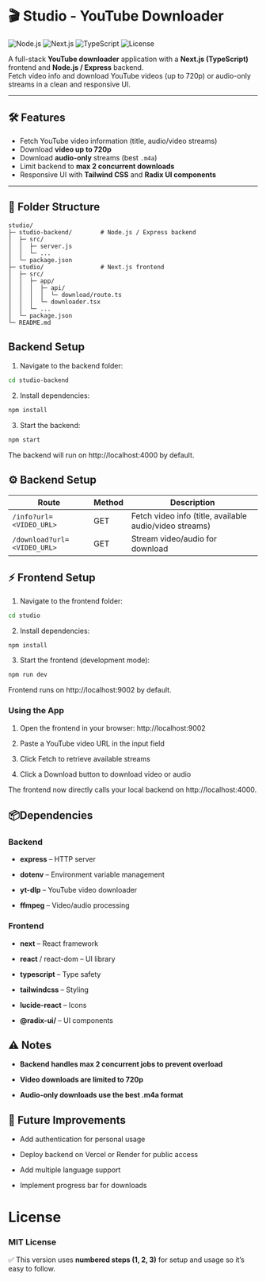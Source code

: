 # 🎬 Studio - YouTube Downloader

![Node.js](https://img.shields.io/badge/Node.js-18.x-green) 
![Next.js](https://img.shields.io/badge/Next.js-15.x-black) 
![TypeScript](https://img.shields.io/badge/TypeScript-5.6-blue) 
![License](https://img.shields.io/badge/License-MIT-green)

A full-stack **YouTube downloader** application with a **Next.js (TypeScript)** frontend and **Node.js / Express** backend.  
Fetch video info and download YouTube videos (up to 720p) or audio-only streams in a clean and responsive UI.

---

## 🛠 Features

- Fetch YouTube video information (title, audio/video streams)  
- Download **video up to 720p**  
- Download **audio-only** streams (best `.m4a`)  
- Limit backend to **max 2 concurrent downloads**  
- Responsive UI with **Tailwind CSS** and **Radix UI components**  

---

## 📂 Folder Structure

```text
studio/
├─ studio-backend/        # Node.js / Express backend
│  ├─ src/
│  │  ├─ server.js
│  │  └─ ...
│  └─ package.json
├─ studio/                # Next.js frontend
│  ├─ src/
│  │  ├─ app/
│  │  │  ├─ api/
│  │  │  │  └─ download/route.ts
│  │  │  └─ downloader.tsx
│  │  └─ ...
│  └─ package.json
└─ README.md
```

## Backend Setup

1. Navigate to the backend folder:

```bash
cd studio-backend
```

2. Install dependencies:
```bash
npm install
```

3. Start the backend:
```bash
npm start
```

The backend will run on http://localhost:4000 by default.

## ⚙ Backend Setup

| Route                       | Method | Description                                             |
| --------------------------- | ------ | ------------------------------------------------------- |
| `/info?url=<VIDEO_URL>`     | GET    | Fetch video info (title, available audio/video streams) |
| `/download?url=<VIDEO_URL>` | GET    | Stream video/audio for download                         |


## ⚡ Frontend Setup

1. Navigate to the frontend folder:
```bash
cd studio
```

2. Install dependencies:
```bash
npm install
```

3. Start the frontend (development mode):
```bash
npm run dev
```

Frontend runs on http://localhost:9002 by default.

### Using the App

1. Open the frontend in your browser: http://localhost:9002

2. Paste a YouTube video URL in the input field

3. Click Fetch to retrieve available streams

4. Click a Download button to download video or audio

The frontend now directly calls your local backend on http://localhost:4000.

## 📦Dependencies
### Backend

- **express** – HTTP server

- **dotenv** – Environment variable management

- **yt-dlp** – YouTube video downloader

- **ffmpeg** – Video/audio processing

### Frontend

- **next** – React framework

- **react** / react-dom – UI library

- **typescript** – Type safety

- **tailwindcss** – Styling

- **lucide-react** – Icons

- **@radix-ui/** – UI components

## ⚠ Notes

- **Backend handles max 2 concurrent jobs to prevent overload**

- **Video downloads are limited to 720p**

- **Audio-only downloads use the best .m4a format**

## 🚀 Future Improvements

- Add authentication for personal usage

- Deploy backend on Vercel or Render for public access

- Add multiple language support

- Implement progress bar for downloads

# License

### MIT License


✅ This version uses **numbered steps (1, 2, 3)** for setup and usage so it’s easy to follow.  

